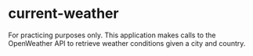 # current-weather
For practicing purposes only. This application makes calls to the OpenWeather API to retrieve weather conditions given a city and country.
